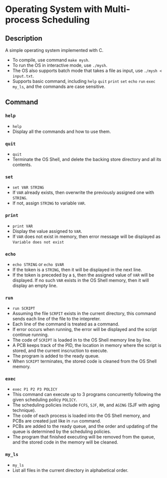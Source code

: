 # Operating System with Multi-process Scheduling
 
## Description
A simple operating system implemented with C. 
- To compile, use command `make mysh`. 
- To run the OS in interactive mode, use `./mysh`. 
- The OS also supports batch mode that takes a file as input, use `./mysh < input.txt`.
- Supports basic command, including `help` `quit` `print` `set` `echo` `run` `exec` `my_ls`, and the commands are case sensitive.

## Command
### `help`
- `help`
- Display all the commands and how to use them.
### `quit`
- `quit`
- Terminate the OS Shell, and delete the backing store directory and all its contents.
### `set`
- `set VAR STRING`
- If `VAR` already exists, then overwrite the previously assigned one with `STRING`.
- If not, assign `STRING` to variable `VAR`.
### `print`
- `print VAR`
- Display the value assigned to `VAR`.
- If `VAR` does not exist in memory, then error message will be displayed as `Variable does not exist`
### `echo`
- `echo STRING` or `echo $VAR`
- If the token is a `STRING`, then it will be displayed in the next line.
- If the token is preceded by a `$`, then the assigned value of `VAR` will be displayed. If no such `VAR` exists in the OS Shell memory, then it will display an empty line.
### `run`
- `run SCRIPT`
- Assuming the file `SCRPIT` exists in the current directory, this command sends each line of the file to the intepreter.
- Each line of the command is treated as a command.
- If error occurs when running, the error will be displayed and the script continue running.
- The code of `SCRIPT` is loaded in to the OS Shell memory line by line.
- A PCB keeps track of the PID, the location in memory where the script is stored, and the current inscruction to execute.
- The program is added to the ready queue.
- When `SCRIPT` terminates, the stored code is cleaned from the OS Shell memory.
### `exec`
- `exec P1 P2 P3 POLICY`
- This command can execute up to 3 programs concurrently following the given scheduling policy `POLICY`.
- The scheduling policies include `FCFS`, `SJF`, `RR`, and `AGING` (SJF with aging technique).
- The code of each process is loaded into the OS Shell memory, and PCBs are created just like in `run` command.
- PCBs are added to the ready queue, and the order and updating of the queue is determined by the scheduling policies.
- The program that finished executing will be removed from the queue, and the stored code in the memory will be cleaned.
### `my_ls`
- `my_ls`
- List all files in the current directory in alphabetical order.
